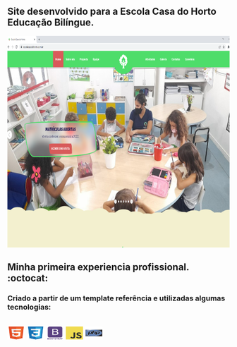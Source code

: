 ## Site desenvolvido para a Escola Casa do Horto Educação Bilíngue.
<a href="https://www.escolacasadohorto.com.br"><img src="imagens/site.png" width="680px" height="480px"></a>

## Minha primeira experiencia profissional. :octocat: 

### Criado a partir de um template referência e utilizadas algumas tecnologias:
<div style="display: inline_block "><br>
    <img align="center " alt="HTML " height="30 " width="40 " src="imagens/html.svg">
    <img align="center " alt="CSS " height="30 " width="40 " src="imagens/css.svg">
    <img align="center " alt="bootstrap " height="30 " width="40 " src="imagens/bootstrap.svg">
    <img align="center " alt="Js " height="30 " width="40 " src="imagens/js.svg">
    <img align="center " alt="Php" height="30 " width="40 " src="imagens/php.svg">
</div>

##


<!--
**danilovviana/escolacasadohorto** é um repositório ✨ importante pra mim_ ✨ porque este arquivo é a divulgação de um trabalho realizado profissionalmente.
